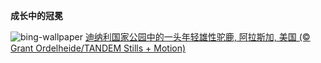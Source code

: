 
**成长中的冠冕**

![bing-wallpaper](https://www.bing.com/th?id=OHR.YoungMoose_ZH-CN4639410217_1920x1080.jpg)
[迪纳利国家公园中的一头年轻雄性驼鹿, 阿拉斯加, 美国 (© Grant Ordelheide/TANDEM Stills + Motion)](https://www.bing.com/search?q=%E9%98%BF%E6%8B%89%E6%96%AF%E5%8A%A0%E9%A9%BC%E9%B9%BF&amp;form=hpcapt&amp;mkt=zh-cn)
  